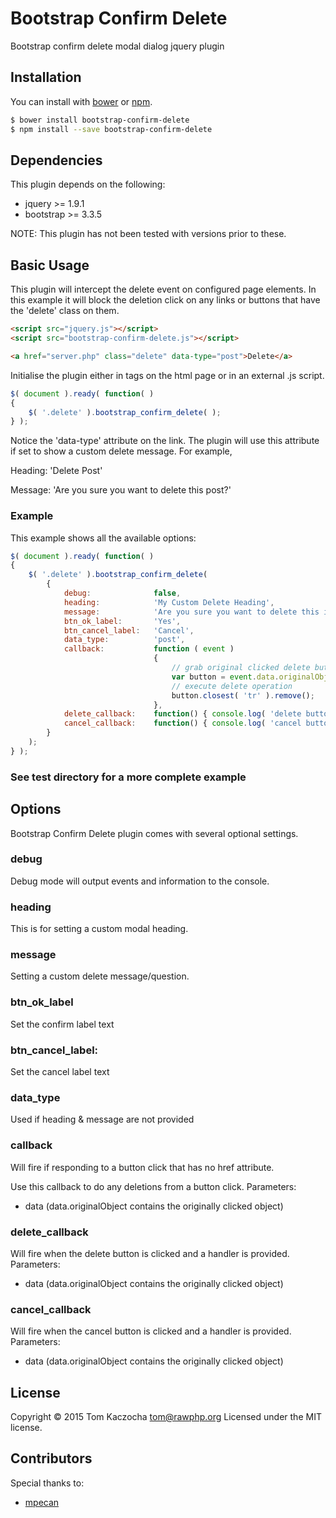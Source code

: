 # Bootstrap Confirm Delete

Bootstrap confirm delete modal dialog jquery plugin


## Installation
You can install with [bower](http://bower.io/) or [npm](https://www.npmjs.com/).

```sh
$ bower install bootstrap-confirm-delete
$ npm install --save bootstrap-confirm-delete
```

## Dependencies
This plugin depends on the following:
- jquery >= 1.9.1
- bootstrap >= 3.3.5

NOTE: This plugin has not been tested with versions prior to these.


## Basic Usage
This plugin will intercept the delete event on configured page elements. In this example it will block the deletion click
on any links or buttons that have the 'delete' class on them.

```html
<script src="jquery.js"></script>
<script src="bootstrap-confirm-delete.js"></script>
```

```html
<a href="server.php" class="delete" data-type="post">Delete</a>
```

Initialise the plugin either in <script></script> tags on the html page or in an external .js script. 

```js
$( document ).ready( function( )
{
    $( '.delete' ).bootstrap_confirm_delete( );
} );
```

Notice the 'data-type' attribute on the link. The plugin will use this attribute if set to show a custom delete message. For example,

Heading:    'Delete Post'

Message:    'Are you sure you want to delete this post?'

### Example
This example shows all the available options:

```js
$( document ).ready( function( )
{
    $( '.delete' ).bootstrap_confirm_delete(
        {
            debug:              false,
            heading:            'My Custom Delete Heading',
            message:            'Are you sure you want to delete this item?',
            btn_ok_label:       'Yes',
            btn_cancel_label:   'Cancel',
            data_type:          'post',
            callback:           function ( event )
                                {
                                    // grab original clicked delete button
                                    var button = event.data.originalObject;
                                    // execute delete operation
                                    button.closest( 'tr' ).remove();
                                },
            delete_callback:    function() { console.log( 'delete button clicked' ); },
            cancel_callback:    function() { console.log( 'cancel button clicked' ); }
        }
    );
} );
```

### See test directory for a more complete example

## Options
Bootstrap Confirm Delete plugin comes with several optional settings.

### debug
Debug mode will output events and information to the console.

### heading
This is for setting a custom modal heading.

### message
Setting a custom delete message/question.

### btn_ok_label
Set the confirm label text

### btn_cancel_label:
Set the cancel label text

### data_type
Used if heading & message are not provided

### callback
Will fire if responding to a button click that has no href attribute.

Use this callback to do any deletions from a button click.
Parameters:
* data (data.originalObject contains the originally clicked object)

### delete_callback
Will fire when the delete button is clicked and a handler is provided.
Parameters:
* data (data.originalObject contains the originally clicked object)

### cancel_callback
Will fire when the cancel button is clicked and a handler is provided.
Parameters:
* data (data.originalObject contains the originally clicked object)


## License
Copyright &copy; 2015 Tom Kaczocha <tom@rawphp.org>
Licensed under the MIT license.

## Contributors
Special thanks to:
* [mpecan](https://github.com/mpecan)

